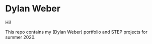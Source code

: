 # Dylan Weber

Hi!

This repo contains my (Dylan Weber) portfolio and STEP projects for summer 2020.
